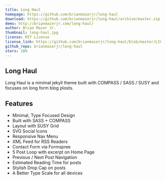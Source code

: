 ```yaml
---
title: Long Haul
homepage: https://github.com/brianmaierjr/long-haul
download: https://github.com/brianmaierjr/long-haul/archive/master.zip
demo: http://brianmaierjr.com/long-haul/
author: Brian Maier Jr.
thumbnail: long-haul.jpg
license: MIT License
license_link: https://github.com/brianmaierjr/long-haul/blob/master/LICENSE
github_repo: brianmaierjr/long-haul
stars: 109
---
```


## Long Haul

Long Haul is a minimal jekyll theme built with COMPASS / SASS / SUSY
and focuses on long form blog plosts.

## Features

- Minimal, Type Focused Design
- Built with SASS + COMPASS
- Layout with SUSY Grid
- SVG Social Icons
- Responsive Nav Menu
- XML Feed for RSS Readers
- Contact Form via Formspree
- 5 Post Loop with excerpt on Home Page
- Previous / Next Post Navigation
- Estimated Reading Time for posts
- Stylish Drop Cap on posts
- A Better Type Scale for all devices
